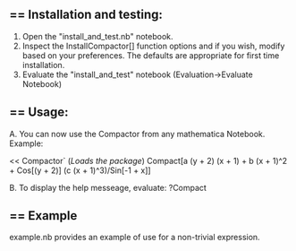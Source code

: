 ==
Installation and testing:
--
1. Open the "install_and_test.nb" notebook.
2. Inspect the InstallCompactor[] function options and if you wish, modify based on your preferences. The defaults are appropriate for first time installation.
3. Evaluate the "install_and_test" notebook (Evaluation->Evaluate Notebook)

==
Usage:
--
A. You can now use the Compactor from any mathematica Notebook. Example:

<< Compactor` (*Loads the package*)
Compact[a (y + 2) (x + 1) + b (x + 1)^2 +  Cos[(y + 2)] (c (x + 1)^3)/Sin[-1 + x]]

B. To display the help messeage, evaluate:
?Compact

==
Example
--
example.nb provides an example of use for a non-trivial expression.



